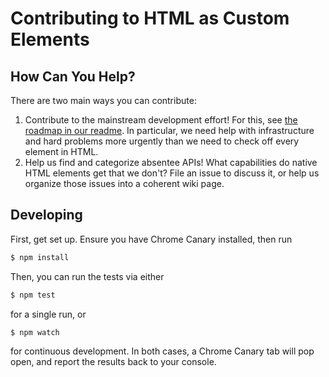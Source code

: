 # Contributing to HTML as Custom Elements

## How Can You Help?

There are two main ways you can contribute:

1. Contribute to the mainstream development effort! For this, see [the roadmap in our readme](https://github.com/dglazkov/html-as-custom-elements#the-path-ahead). In particular, we need help with infrastructure and hard problems more urgently than we need to check off every element in HTML.
2. Help us find and categorize absentee APIs! What capabilities do native HTML elements get that we don't? File an issue to discuss it, or help us organize those issues into a coherent wiki page.

## Developing

First, get set up. Ensure you have Chrome Canary installed, then run

```bash
$ npm install
```

Then, you can run the tests via either

```bash
$ npm test
```

for a single run, or

```bash
$ npm watch
```

for continuous development. In both cases, a Chrome Canary tab will pop open, and report the results back to your console.
